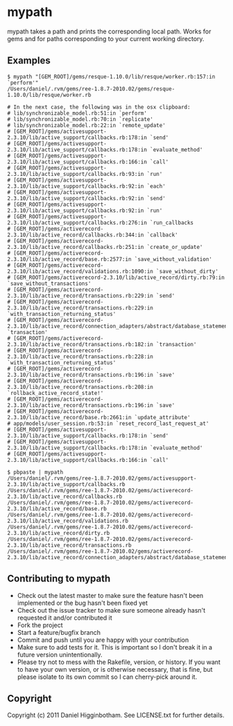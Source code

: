 mypath
======

mypath takes a path and prints the corresponding local path. Works for gems and for paths corresponding to your current working directory.

Examples
--------

    $ mypath "[GEM_ROOT]/gems/resque-1.10.0/lib/resque/worker.rb:157:in `perform'"
    /Users/daniel/.rvm/gems/ree-1.8.7-2010.02/gems/resque-1.10.0/lib/resque/worker.rb

    # In the next case, the following was in the osx clipboard:
    # lib/synchronizable_model.rb:51:in `perform'
    # lib/synchronizable_model.rb:70:in `replicate'
    # lib/synchronizable_model.rb:22:in `remote_update'
    # [GEM_ROOT]/gems/activesupport-2.3.10/lib/active_support/callbacks.rb:178:in `send'
    # [GEM_ROOT]/gems/activesupport-2.3.10/lib/active_support/callbacks.rb:178:in `evaluate_method'
    # [GEM_ROOT]/gems/activesupport-2.3.10/lib/active_support/callbacks.rb:166:in `call'
    # [GEM_ROOT]/gems/activesupport-2.3.10/lib/active_support/callbacks.rb:93:in `run'
    # [GEM_ROOT]/gems/activesupport-2.3.10/lib/active_support/callbacks.rb:92:in `each'
    # [GEM_ROOT]/gems/activesupport-2.3.10/lib/active_support/callbacks.rb:92:in `send'
    # [GEM_ROOT]/gems/activesupport-2.3.10/lib/active_support/callbacks.rb:92:in `run'
    # [GEM_ROOT]/gems/activesupport-2.3.10/lib/active_support/callbacks.rb:276:in `run_callbacks
    # [GEM_ROOT]/gems/activerecord-2.3.10/lib/active_record/callbacks.rb:344:in `callback'
    # [GEM_ROOT]/gems/activerecord-2.3.10/lib/active_record/callbacks.rb:251:in `create_or_update'
    # [GEM_ROOT]/gems/activerecord-2.3.10/lib/active_record/base.rb:2577:in `save_without_validation'
    # [GEM_ROOT]/gems/activerecord-2.3.10/lib/active_record/validations.rb:1090:in `save_without_dirty'
    # [GEM_ROOT]/gems/activerecord-2.3.10/lib/active_record/dirty.rb:79:in `save_without_transactions'
    # [GEM_ROOT]/gems/activerecord-2.3.10/lib/active_record/transactions.rb:229:in `send'
    # [GEM_ROOT]/gems/activerecord-2.3.10/lib/active_record/transactions.rb:229:in `with_transaction_returning_status'
    # [GEM_ROOT]/gems/activerecord-2.3.10/lib/active_record/connection_adapters/abstract/database_statements.rb:136:in `transaction'
    # [GEM_ROOT]/gems/activerecord-2.3.10/lib/active_record/transactions.rb:182:in `transaction'
    # [GEM_ROOT]/gems/activerecord-2.3.10/lib/active_record/transactions.rb:228:in `with_transaction_returning_status'
    # [GEM_ROOT]/gems/activerecord-2.3.10/lib/active_record/transactions.rb:196:in `save'
    # [GEM_ROOT]/gems/activerecord-2.3.10/lib/active_record/transactions.rb:208:in `rollback_active_record_state!'
    # [GEM_ROOT]/gems/activerecord-2.3.10/lib/active_record/transactions.rb:196:in `save'
    # [GEM_ROOT]/gems/activerecord-2.3.10/lib/active_record/base.rb:2661:in `update_attribute'
    # app/models/user_session.rb:53:in `reset_record_last_request_at'
    # [GEM_ROOT]/gems/activesupport-2.3.10/lib/active_support/callbacks.rb:178:in `send'
    # [GEM_ROOT]/gems/activesupport-2.3.10/lib/active_support/callbacks.rb:178:in `evaluate_method'
    # [GEM_ROOT]/gems/activesupport-2.3.10/lib/active_support/callbacks.rb:166:in `call'

    $ pbpaste | mypath
    /Users/daniel/.rvm/gems/ree-1.8.7-2010.02/gems/activesupport-2.3.10/lib/active_support/callbacks.rb
    /Users/daniel/.rvm/gems/ree-1.8.7-2010.02/gems/activerecord-2.3.10/lib/active_record/callbacks.rb
    /Users/daniel/.rvm/gems/ree-1.8.7-2010.02/gems/activerecord-2.3.10/lib/active_record/base.rb
    /Users/daniel/.rvm/gems/ree-1.8.7-2010.02/gems/activerecord-2.3.10/lib/active_record/validations.rb
    /Users/daniel/.rvm/gems/ree-1.8.7-2010.02/gems/activerecord-2.3.10/lib/active_record/dirty.rb
    /Users/daniel/.rvm/gems/ree-1.8.7-2010.02/gems/activerecord-2.3.10/lib/active_record/transactions.rb
    /Users/daniel/.rvm/gems/ree-1.8.7-2010.02/gems/activerecord-2.3.10/lib/active_record/connection_adapters/abstract/database_statements.rb


Contributing to mypath
----------------------
 
* Check out the latest master to make sure the feature hasn't been implemented or the bug hasn't been fixed yet
* Check out the issue tracker to make sure someone already hasn't requested it and/or contributed it
* Fork the project
* Start a feature/bugfix branch
* Commit and push until you are happy with your contribution
* Make sure to add tests for it. This is important so I don't break it in a future version unintentionally.
* Please try not to mess with the Rakefile, version, or history. If you want to have your own version, or is otherwise necessary, that is fine, but please isolate to its own commit so I can cherry-pick around it.

Copyright
---------

Copyright (c) 2011 Daniel Higginbotham. See LICENSE.txt for
further details.

